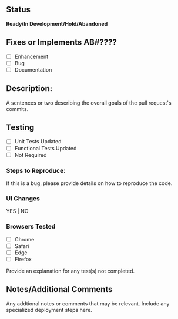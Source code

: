 ## Status
**Ready/In Development/Hold/Abandoned**

## Fixes or Implements AB#????
- [ ] Enhancement
- [ ] Bug
- [ ] Documentation

## Description:
A sentences or two describing the overall goals of the pull request's commits.

## Testing
- [ ] Unit Tests Updated
- [ ] Functional Tests Updated
- [ ] Not Required

### Steps to Reproduce:
If this is a bug, please provide details on how to reproduce the code.

### UI Changes
YES | NO

### Browsers Tested
- [ ] Chrome
- [ ] Safari
- [ ] Edge
- [ ] Firefox

Provide an explanation for any test(s) not completed.

## Notes/Additional Comments
Any addtional notes or comments that may be relevant.  Include any specialized deployment steps here.
